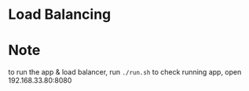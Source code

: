 # Load Balancing

# Note

to run the app & load balancer, run `./run.sh`
to check running app, open 192.168.33.80:8080